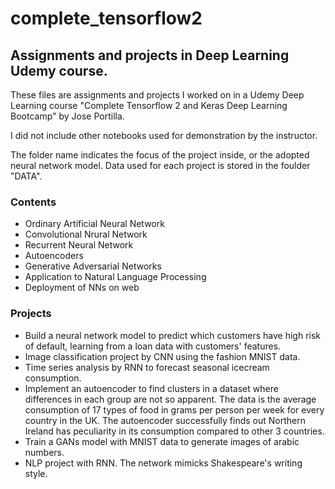 # complete_tensorflow2
## Assignments and projects in Deep Learning Udemy course.

These files are assignments and projects I worked on in a Udemy Deep Learning course "Complete Tensorflow 2 and Keras Deep Learning Bootcamp" by Jose Portilla.

I did not include other notebooks used for demonstration by the instructor.

The folder name indicates the focus of the project inside, or the adopted neural network model. Data used for each project is stored in the foulder "DATA".

### Contents
- Ordinary Artificial Neural Network
- Convolutional Nrural Network
- Recurrent Neural Network
- Autoencoders
- Generative Adversarial Networks
- Application to Natural Language Processing
- Deployment of NNs on web

### Projects
- Build a neural network model to predict which customers have high risk of default, learning from a loan data with customers' features.
- Image classification project by CNN using the fashion MNIST data.
- Time series analysis by RNN to forecast seasonal icecream consumption.
- Implement an autoencoder to find clusters in a dataset where differences in each group are not so apparent. The data is the average consumption of 17 types of food in grams per person per week for every country in the UK. The autoencoder successfully finds out Northern Ireland has peculiarity in its consumption compared to other 3 countries.
- Train a GANs model with MNIST data to generate images of arabic numbers.
- NLP project with RNN. The network mimicks Shakespeare's writing style.


